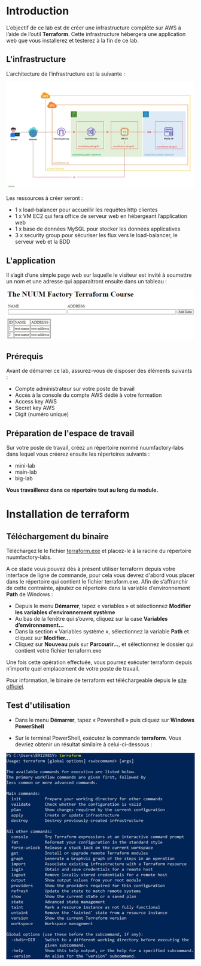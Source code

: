 # Introduction

L’objectif de ce lab est de créer une infrastructure complète sur AWS à l’aide de l’outil **Terraform**. Cette infrastructure hébergera une application web que vous installerez et testerez à la fin de ce lab.

## L'infrastructure

L’architecture de l’infrastructure est la suivante :

<p align="left">
<img src="img/infrastructure.jpg"/>
</p>

Les ressources à créer seront :
- 1 x load-balancer pour accueillir les requêtes http clientes 
- 1 x VM EC2 qui fera office de serveur web en hébergeant l’application web 
- 1 x base de données MySQL pour stocker les données applicatives 
- 3 x security group pour sécuriser les flux vers le load-balancer, le serveur web et la BDD

## L'application

Il s’agit d’une simple page web sur laquelle le visiteur est invité à soumettre un nom et une adresse qui apparaitront ensuite dans un tableau :

<p align="left">
<img src="img/application.jpg"/>
</p>

## Prérequis

Avant de démarrer ce lab, assurez-vous de disposer des éléments suivants :
- Compte administrateur sur votre poste de travail
- Accès à la console du compte AWS dédié à votre formation
- Access key AWS
- Secret key AWS
- Digit (numéro unique)

## Préparation de l'espace de travail

Sur votre poste de travail, créez un répertoire nommé nuumfactory-labs dans lequel vous créerez ensuite les répertoires suivants :

- mini-lab
- main-lab
- big-lab

**Vous travaillerez dans ce répertoire tout au long du module.**

# Installation de terraform

## Téléchargement du binaire

Téléchargez le le fichier [terraform.exe](assets/terraform.exe) et placez-le à la racine du répertoire nuumfactory-labs.

A ce stade vous pouvez dès à présent utiliser terraform depuis votre interface de ligne de commande, pour cela vous devrez d'abord vous placer dans le répertoire qui contient le fichier terraform.exe. Afin de s’affranchir de cette contrainte, ajoutez ce répertoire dans la variable d’environnement **Path** de Windows :

- Depuis le menu **Démarrer**, tapez « variables » et sélectionnez **Modifier les variables d’environnement système**
- Au bas de la fenêtre qui s’ouvre, cliquez sur la case **Variables d’environnement…**
- Dans la section « Variables système », sélectionnez la variable **Path** et cliquez sur **Modifier…**
- Cliquez sur **Nouveau** puis sur **Parcourir…**, et sélectionnez le dossier qui contient votre fichier terraform.exe

Une fois cette opération effectuée, vous pourrez exécuter terraform depuis n’importe quel emplacement de votre poste de travail.

Pour information, le binaire de terraform est téléchargeable depuis le [site officiel](https://developer.hashicorp.com/terraform/downloads).

## Test d'utilisation

- Dans le menu **Démarrer**, tapez « Powershell » puis cliquez sur **Windows PowerShell**

- Sur le terminal PowerShell, exécutez la commande **terraform**. Vous devriez obtenir un résultat similaire à celui-ci-dessous :

<p align="left">
<img src="img/terraform-output.jpg"/>
</p>